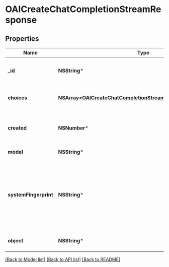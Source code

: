# OAICreateChatCompletionStreamResponse

## Properties
Name | Type | Description | Notes
------------ | ------------- | ------------- | -------------
**_id** | **NSString*** | A unique identifier for the chat completion. Each chunk has the same ID. | 
**choices** | [**NSArray&lt;OAICreateChatCompletionStreamResponseChoicesInner&gt;***](OAICreateChatCompletionStreamResponseChoicesInner.md) | A list of chat completion choices. Can be more than one if &#x60;n&#x60; is greater than 1. | 
**created** | **NSNumber*** | The Unix timestamp (in seconds) of when the chat completion was created. Each chunk has the same timestamp. | 
**model** | **NSString*** | The model to generate the completion. | 
**systemFingerprint** | **NSString*** | This fingerprint represents the backend configuration that the model runs with. Can be used in conjunction with the &#x60;seed&#x60; request parameter to understand when backend changes have been made that might impact determinism.  | [optional] 
**object** | **NSString*** | The object type, which is always &#x60;chat.completion.chunk&#x60;. | 

[[Back to Model list]](../README.md#documentation-for-models) [[Back to API list]](../README.md#documentation-for-api-endpoints) [[Back to README]](../README.md)


